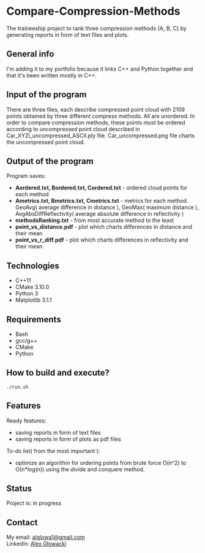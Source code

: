 # **Compare-Compression-Methods**
The traineeship project to rank three compression methods (A, B, C) by generating reports in form of text files and plots.

## **General info**
I'm adding it to my portfolio because it links C++ and Python together and that it's been written mostly in C++.

## **Input of the program**
There are three files, each describe compressed point cloud with 2109 points obtained by three different compress methods. All are unordered.
In order to compare compression methods, these points must be ordered according to uncompressed point cloud described in Car_XYZI_uncompressed_ASCII.ply file.
Car_uncompressed.png file charts the uncompressed point cloud.

## **Output of the program**
Program saves:
- **Aordered.txt, Bordered.txt, Cordered.txt** - ordered cloud points for each method
- **Ametrics.txt, Bmetrics.txt, Cmetrics.txt** - metrics for each method. GeoAvg( average difference in distance ), GeoMax( maximum distance ),
AvgAbsDiffReflectivity( average absolute difference in reflectivity )
- **methodsRanking.txt** - from most accurate method to the least
- **point_vs_distance.pdf** - plot which charts differences in distance and their mean
- **point_vs_r_diff.pdf** - plot which charts differences in reflectivity and their mean

## **Technologies**
- C++11
- CMake 3.10.0
- Python 3
- Matplotlib 3.1.1

## **Requirements**
- Bash
- gcc/g++
- CMake
- Python

## **How to build and execute?**
`./run.sh`

## **Features**
Ready features:
- saving reports in form of text files
- saving reports in form of plots as pdf files

To-do list( from the most important ):
- optimize an algorithm for ordering points from brute force O(n^2) to O(n*log(n)) using the divide and conquere method.

## **Status**
Project is: in progress

## **Contact**
My email: alglowa1@gmail.com  
Linkedin: [Alex Głowacki](https://www.linkedin.com/in/alex-g%C5%82owacki-72941113a/)
